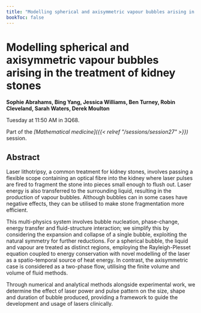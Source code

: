 ```yaml
---
title: "Modelling spherical and axisymmetric vapour bubbles arising in the treatment of kidney stones"
bookToc: false
---
```


# Modelling spherical and axisymmetric vapour bubbles arising in the treatment of kidney stones

**Sophie Abrahams, Bing Yang, Jessica Williams, Ben Turney, Robin Cleveland, Sarah Waters, Derek Moulton**

Tuesday at 11:50 AM in 3Q68.

Part of the *[Mathematical medicine]({{< relref "/sessions/session27" >}})* session.

## Abstract

Laser lithotripsy, a common treatment for kidney stones, involves passing a flexible scope containing an optical fibre into the kidney where laser pulses are fired to fragment the stone into pieces small enough to flush out. Laser energy is also transferred to the surrounding liquid, resulting in the production of vapour bubbles. Although bubbles can in some cases have negative effects, they can be utilised to make stone fragmentation more efficient.

This multi-physics system involves bubble nucleation, phase-change, energy transfer and fluid-structure interaction; we simplify this by considering the expansion and collapse of a single bubble, exploiting the natural symmetry for further reductions. For a spherical bubble, the liquid and vapour are treated as distinct regions, employing the Rayleigh-Plesset equation coupled to energy conservation with novel modelling of the laser as a spatio-temporal source of heat energy. In contrast, the axisymmetric case is considered as a two-phase flow, utilising the finite volume and volume of fluid methods. 

Through numerical and analytical methods alongside experimental work, we determine the effect of laser power and pulse pattern on the size, shape and duration of bubble produced, providing a framework to guide the development and usage of lasers clinically.


